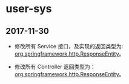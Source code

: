 # user-sys



## 2017-11-30 

- 修改所有 Service 接口，及实现的返回类型为:
[org.springframework.http.ResponseEntity](http://blog.csdn.net/u012733415/article/details/78667927)。

- 修改所有 Controller 返回类型为：
[org.springframework.http.ResponseEntity](http://blog.csdn.net/u012733415/article/details/78667927)。

 